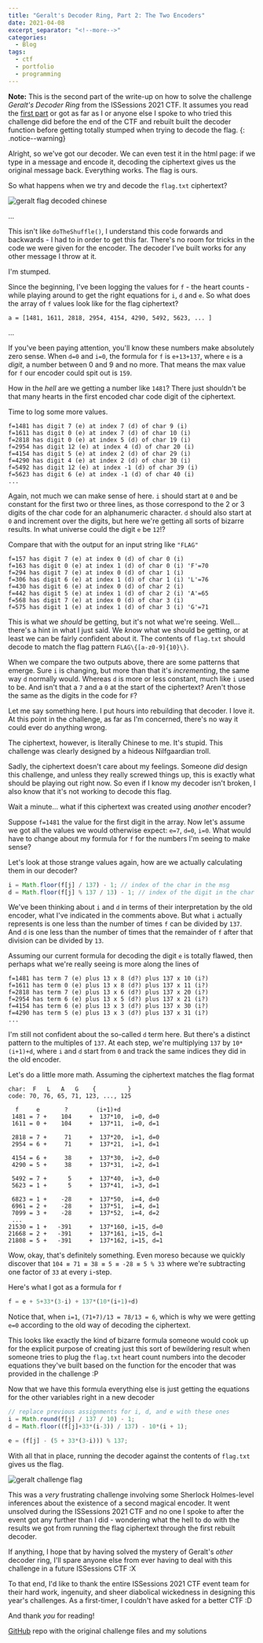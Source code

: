 ```yaml
---
title: "Geralt's Decoder Ring, Part 2: The Two Encoders"
date: 2021-04-08
excerpt_separator: "<!--more-->"
categories:
  - Blog
tags:
  - ctf
  - portfolio
  - programming
---
```


**Note:** This is the second part of the write-up on how to solve the challenge *Geralt's Decoder Ring* from the ISSessions 2021 CTF. It assumes you read the [first part](/blog/geralts-decoder-ring-part-1) or got as far as I or anyone else I spoke to who tried this challenge did before the end of the CTF and rebuilt built the decoder function before getting totally stumped when trying to decode the flag.
{: .notice--warning}

Alright, so we've got our decoder. We can even test it in the html page: if we type in a message and encode it, decoding the ciphertext gives us the original message back. Everything works. The flag is ours.

So what happens when we try and decode the `flag.txt` ciphertext?

![geralt flag decoded chinese](/assets/images/geralt-page-chinese.png "geralt-page-chinese")

...

This isn't like `doTheShuffle()`, I understand this code forwards and backwards - I had to in order to get this far. There's no room for tricks in the code we were given for the encoder. The decoder I've built works for any other message I throw at it.

I'm stumped.

Since the beginning, I've been logging the values for `f` - the heart counts - while playing around to get the right equations for `i`, `d` and `e`. So what does the array of `f` values look like for the flag ciphertext?

`a = [1481, 1611, 2818, 2954, 4154, 4290, 5492, 5623, ... ]`

...

If you've been paying attention, you'll know these numbers make absolutely zero sense. When `d=0` and `i=0`, the formula for `f` is `e+13+137`, where `e` is a *digit*, a number between 0 and 9 and no more. That means the max value for `f` our encoder could spit out is `159`.

How in the *hell* are we getting a number like `1481`? There just shouldn't be that many hearts in the first encoded char code digit of the ciphertext.

Time to log some more values.

```
f=1481 has digit 7 (e) at index 7 (d) of char 9 (i)
f=1611 has digit 0 (e) at index 7 (d) of char 10 (i)
f=2818 has digit 0 (e) at index 5 (d) of char 19 (i)
f=2954 has digit 12 (e) at index 4 (d) of char 20 (i)
f=4154 has digit 5 (e) at index 2 (d) of char 29 (i)
f=4290 has digit 4 (e) at index 2 (d) of char 30 (i)
f=5492 has digit 12 (e) at index -1 (d) of char 39 (i)
f=5623 has digit 6 (e) at index -1 (d) of char 40 (i)
...
```

Again, not much we can make sense of here. `i` should start at `0` and be constant for the first two or three lines, as those correspond to the 2 or 3 digits of the char code for an alphanumeric character. `d` should also start at `0` and increment over the digits, but here we're getting all sorts of bizarre results. In what universe could the digit `e` be `12`!?

Compare that with the output for an input string like `"FLAG"`

```
f=157 has digit 7 (e) at index 0 (d) of char 0 (i)
f=163 has digit 0 (e) at index 1 (d) of char 0 (i) 'F'=70
f=294 has digit 7 (e) at index 0 (d) of char 1 (i)
f=306 has digit 6 (e) at index 1 (d) of char 1 (i) 'L'=76
f=430 has digit 6 (e) at index 0 (d) of char 2 (i)
f=442 has digit 5 (e) at index 1 (d) of char 2 (i) 'A'=65
f=568 has digit 7 (e) at index 0 (d) of char 3 (i)
f=575 has digit 1 (e) at index 1 (d) of char 3 (i) 'G'=71
```

This is what we *should* be getting, but it's not what we're seeing. Well... there's a hint in what I just said. We *know* what we should be getting, or at least we can be fairly confident about it. The contents of `flag.txt` should decode to match the flag pattern `FLAG\{[a-z0-9]{10}\}`.

When we compare the two outputs above, there are some patterns that emerge. Sure `i` is changing, but more than that it's *incrementing*, the same way `d` normally would. Whereas `d` is more or less constant, much like `i` used to be. And isn't that a `7` and a `0` at the start of the ciphertext? Aren't those the same as the digits in the code for `F`?

<!--more-->

Let me say something here. I put hours into rebuilding that decoder. I love it. At this point in the challenge, as far as I'm concerned, there's no way it could ever do anything wrong.

The ciphertext, however, is literally Chinese to me. It's stupid. This challenge was clearly designed by a hideous Nilfgaardian troll.

Sadly, the ciphertext doesn't care about my feelings. Someone *did* design this challenge, and unless they really screwed things up, this is exactly what should be playing out right now. So even if I know my decoder isn't broken, I also know that it's not working to decode this flag.

Wait a minute... what if this ciphertext was created using *another* encoder?

Suppose `f=1481` the value for the first digit in the array. Now let's assume we got all the values we would otherwise expect: `e=7`, `d=0`, `i=0`. What would have to change about my formula for `f` for the numbers I'm seeing to make sense?

Let's look at those strange values again, how are we actually calculating them in our decoder?

```js
i = Math.floor(f[j] / 137) - 1; // index of the char in the msg
d = Math.floor(f[j] % 137 / 13) - 1; // index of the digit in the char code
```

We've been thinking about `i` and `d` in terms of their interpretation by the old encoder, what I've indicated in the comments above. But what `i` actually represents is one less than the number of times `f` can be divided by `137`. And `d` is one less than the number of times that the remainder of `f` after that division can be divided by `13`.

Assuming our current formula for decoding the digit `e` is totally flawed, then perhaps what we're really seeing is more along the lines of

```
f=1481 has term 7 (e) plus 13 x 8 (d?) plus 137 x 10 (i?)
f=1611 has term 0 (e) plus 13 x 8 (d?) plus 137 x 11 (i?)
f=2818 has term 7 (e) plus 13 x 6 (d?) plus 137 x 20 (i?)
f=2954 has term 6 (e) plus 13 x 5 (d?) plus 137 x 21 (i?)
f=4154 has term 6 (e) plus 13 x 3 (d?) plus 137 x 30 (i?)
f=4290 has term 5 (e) plus 13 x 3 (d?) plus 137 x 31 (i?)
...
```

I'm still not confident about the so-called `d` term here. But there's a distinct pattern to the multiples of `137`. At each step, we're multiplying `137` by `10*(i+1)+d`, where `i` and `d` start from `0` and track the same indices they did in the old encoder.

Let's do a little more math. Assuming the ciphertext matches the flag format

```
char:  F   L   A   G    {         }
code: 70, 76, 65, 71, 123, ..., 125

  f     e       ?        (i+1)+d
 1481 = 7 +    104     +  137*10,  i=0, d=0
 1611 = 0 +    104     +  137*11,  i=0, d=1

 2818 = 7 +     71     +  137*20,  i=1, d=0
 2954 = 6 +     71     +  137*21,  i=1, d=1

 4154 = 6 +     38     +  137*30,  i=2, d=0
 4290 = 5 +     38     +  137*31,  i=2, d=1

 5492 = 7 +      5     +  137*40,  i=3, d=0
 5623 = 1 +      5     +  137*41,  i=3, d=1

 6823 = 1 +    -28     +  137*50,  i=4, d=0
 6961 = 2 +    -28     +  137*51,  i=4, d=1
 7099 = 3 +    -28     +  137*52,  i=4, d=2
 ...
21530 = 1 +   -391     +  137*160, i=15, d=0
21668 = 2 +   -391     +  137*161, i=15, d=1
21808 = 5 +   -391     +  137*162, i=15, d=1
```

Wow, okay, that's definitely something. Even moreso because we quickly discover that `104 ≡ 71 ≡ 38 ≡ 5 ≡ -28 ≡ 5 % 33` where we're subtracting one factor of `33` at every `i`-step.

Here's what I got as a formula for `f`

```js
f = e + 5+33*(3-i) + 137*(10*(i+1)+d)
```

Notice that, when `i=1`, `(71+7)/13 = 78/13 = 6`, which is why we were getting `e=0` according to the old way of decoding the ciphertext.

This looks like exactly the kind of bizarre formula someone would cook up for the explicit purpose of creating just this sort of bewildering result when someone tries to plug the `flag.txt` heart count numbers into the decoder equations they've built based on the function for the encoder that was provided in the challenge :P

Now that we have this formula everything else is just getting the equations for the other variables right in a new decoder

```js
// replace previous assignments for i, d, and e with these ones
i = Math.round(f[j] / 137 / 10) - 1;
d = Math.floor((f[j]+33*(i-3)) / 137) - 10*(i + 1);

e = (f[j] - (5 + 33*(3-i))) % 137;
```

With all that in place, running the decoder against the contents of `flag.txt` gives us the flag.

![geralt challenge flag](/assets/images/geralt-page-flag.png "geralt-page-flag")

This was a *very* frustrating challenge involving some Sherlock Holmes-level inferences about the existence of a second magical encoder. It went unsolved during the ISSessions 2021 CTF and no one I spoke to after the event got any further than I did - wondering what the hell to do with the results we got from running the flag ciphertext through the first rebuilt decoder.

If anything, I hope that by having solved the mystery of Geralt's *other* decoder ring, I'll spare anyone else from ever having to deal with this challenge in a future ISSessions CTF :X

To that end, I'd like to thank the entire ISSessions 2021 CTF event team for their hard work, ingenuity, and sheer diabolical wickedness in designing this year's challenges. As a first-timer, I couldn't have asked for a better CTF :D

And thank *you* for reading!

[GitHub](https://github.com/nichejambinn/geralts-other-decoder-ring) repo with the original challenge files and my solutions
